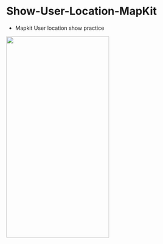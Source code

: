 # Show-User-Location-MapKit

- Mapkit User location show practice

<img src="https://github.com/Batuhanirmali/Show-User-Location-MapKit/assets/103661354/16c484a4-0fb2-4430-a0af-efc143f756d8" width="270" height="530" />

